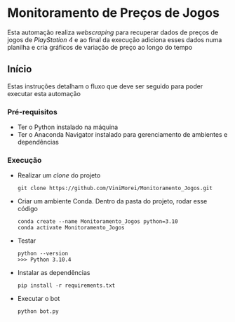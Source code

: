 # Monitoramento de Preços de Jogos

Esta automação realiza _webscraping_ para recuperar dados de preços de jogos de _PlayStation 4_ e ao final da execução adiciona esses dados numa planilha e cria gráficos de variação de preço ao longo do tempo 

## Início

Estas instruções detalham o fluxo que deve ser seguido para poder executar esta automação

### Pré-requisitos
- Ter o Python instalado na máquina
- Ter o Anaconda Navigator instalado para gerenciamento de ambientes e dependências


### Execução
- Realizar um _clone_ do projeto
  ```
  git clone https://github.com/ViniMorei/Monitoramento_Jogos.git
  ```

- Criar um ambiente Conda. Dentro da pasta do projeto, rodar esse código
    ```
    conda create --name Monitoramento_Jogos python=3.10
    conda activate Monitoramento_Jogos
    ```

- Testar
    ```
    python --version
    >>> Python 3.10.4
    ```   

- Instalar as dependências

    ```
    pip install -r requirements.txt
    ```   

- Executar o bot
    ```
    python bot.py
    ```